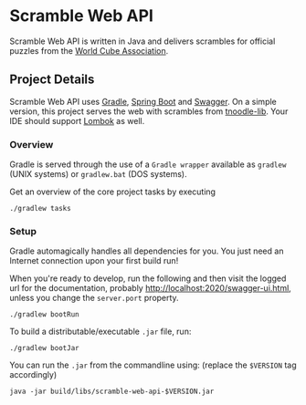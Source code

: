 # Scramble Web API

Scramble Web API is written in Java and delivers scrambles for official puzzles from the [World Cube Association](https://github.com/thewca).

## Project Details

Scramble Web API uses [Gradle](https://gradle.com), [Spring Boot](https://spring.io/projects/spring-boot) and [Swagger](https://swagger.io/). On a simple version, this project serves the web with scrambles from [tnoodle-lib](https://github.com/thewca/tnoodle-lib). Your IDE should support [Lombok](https://projectlombok.org/) as well.

### Overview

Gradle is served through the use of a `Gradle wrapper` available as `gradlew` (UNIX systems) or `gradlew.bat` (DOS systems).

Get an overview of the core project tasks by executing

    ./gradlew tasks

### Setup

Gradle automagically handles all dependencies for you. You just need an Internet connection upon your first build run!

When you're ready to develop, run the following and then visit the logged url for the documentation, probably <http://localhost:2020/swagger-ui.html>, unless you change the `server.port` property.

    ./gradlew bootRun

To build a distributable/executable `.jar` file, run:

    ./gradlew bootJar

You can run the `.jar` from the commandline using: (replace the `$VERSION` tag accordingly)

    java -jar build/libs/scramble-web-api-$VERSION.jar


